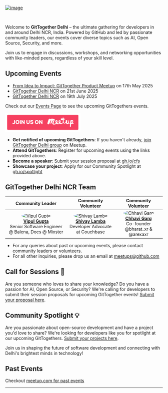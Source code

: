 [![image](https://secure.meetupstatic.com/photos/event/3/3/d/7/clean_525373271.webp)](https://www.meetup.com/gittogether-delhi)

<br>

Welcome to **GitTogether Delhi** – the ultimate gathering for developers in and around Delhi NCR, India. Powered by GitHub and led by passionate community leaders, our events cover diverse topics such as AI, Open Source, Security, and more. 

Join us to engage in discussions, workshops, and networking opportunities with like-minded peers, regardless of your skill level.

## Upcoming Events

- [From Idea to Impact: GitTogether Product Meetup](https://www.meetup.com/gittogether-delhi/events/307459778/) on 17th May 2025
- [GitTogether Delhi NCR](https://www.meetup.com/gittogether-delhi/events/307190906/) on 21st June 2025
- [GitTogether Delhi NCR](https://www.meetup.com/gittogether-delhi/events/307544295/) on 19th July 2025

Check out our [Events Page](https://www.meetup.com/pro/github-virtual-meetup/) to see the upcoming GitTogethers events.

[![Meetup Button](/assets/meetup-button.png)](https://www.meetup.com/gittogether-delhi)

- **Get notified of upcoming GitTogethers**: If you haven't already, [join GitTogether Delhi group](https://www.meetup.com/gittogether-delhi) on Meetup.
- **Attend GitTogethers**: Register for upcoming events using the links provided above.
- **Become a speaker**: Submit your session proposal at [gh.io/cfs](https://gh.io/cfs)
- **Showcase your project**: Apply for our Community Spotlight at [gh.io/spotlight](https://gh.io/spotlight)

## GitTogether Delhi NCR Team

| Community Leader | Community Volunteer | Community Volunteer |
|:---:|:---:|:---:|
| <img src="https://github.com/vipulgupta2048.png" width="80" height="80" style="border-radius: 50%;" alt="Vipul Gupta"><br>**[Vipul Gupta](https://github.com/vipulgupta2048)**<br>Senior Software Engineer @ Balena, Docs @ Mixster  | <img src="https://github.com/shivaylamba.png" width="80" height="80" style="border-radius: 50%;" alt="Shivay Lamba"><br>**[Shivay Lamba](https://github.com/shivaylamba)**<br>Developer Advocate at Couchbase | <img src="https://github.com/chhavi-gg.png" width="80" height="80" style="border-radius: 50%;" alt="Chhavi Garg"><br>**[Chhavi Garg](https://github.com/chhavi-gg)**<br>Co-founder @bharat_xr & @arexaxr |

- For any queries about past or upcoming events, please contact community leaders or volunteers.
- For all other inquiries, please drop us an email at meetups@github.com

## Call for Sessions 📢

Are you someone who loves to share your knowledge? Do you have a passion for AI, Open Source, or Security? We're calling for developers to submit their session proposals for upcoming GitTogether events! [Submit your proposal here](https://gh.io/cfs).

## Community Spotlight 💡

Are you passionate about open-source development and have a project you'd love to share? We're looking for developers like you for spotlight at our upcoming GitTogethers. [Submit your projects here](https://gh.io/spotlight).

Join us in shaping the future of software development and connecting with Delhi's brightest minds in technology!

## Past Events

Checkout [meetup.com for past events](https://www.meetup.com/gittogether-delhi/events/past/)

-------------
